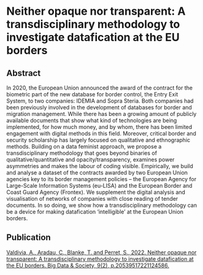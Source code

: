 # Neither opaque nor transparent: A transdisciplinary methodology to investigate datafication at the EU borders

## Abstract

In 2020, the European Union announced the award of the contract for the biometric part of the new database for border control, the Entry Exit System, to two companies: IDEMIA and Sopra Steria. Both companies had been previously involved in the development of databases for border and migration management. While there has been a growing amount of publicly available documents that show what kind of technologies are being implemented, for how much money, and by whom, there has been limited engagement with digital methods in this field. Moreover, critical border and security scholarship has largely focused on qualitative and ethnographic methods. Building on a data feminist approach, we propose a transdisciplinary methodology that goes beyond binaries of qualitative/quantitative and opacity/transparency, examines power asymmetries and makes the labour of coding visible. Empirically, we build and analyse a dataset of the contracts awarded by two European Union agencies key to its border management policies – the European Agency for Large-Scale Information Systems (eu-LISA) and the European Border and Coast Guard Agency (Frontex). We supplement the digital analysis and visualisation of networks of companies with close reading of tender documents. In so doing, we show how a transdisciplinary methodology can be a device for making datafication ‘intelligible’ at the European Union borders.

## Publication

[Valdivia, A., Aradau, C., Blanke, T. and Perret, S., 2022. Neither opaque nor transparent: A transdisciplinary methodology to investigate datafication at the EU borders. Big Data & Society, 9(2), p.20539517221124586.](https://journals.sagepub.com/doi/full/10.1177/20539517221124586)
